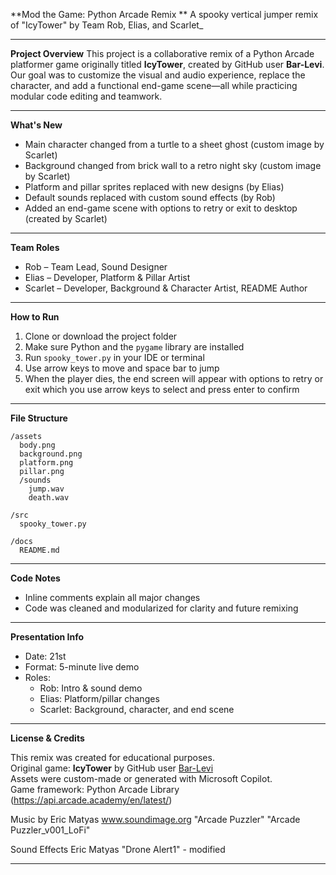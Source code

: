 **Mod the Game: Python Arcade Remix **
A spooky vertical jumper remix of "IcyTower" by Team Rob, Elias, and Scarlet_

---

**Project Overview**
This project is a collaborative remix of a Python Arcade platformer game originally titled **IcyTower**, 
created by GitHub user **Bar-Levi**. Our goal was to customize the visual and audio experience, replace the character, 
and add a functional end-game scene—all while practicing modular code editing and teamwork.

---

**What's New**

- Main character changed from a turtle to a sheet ghost (custom image by Scarlet)  
- Background changed from brick wall to a retro night sky (custom image by Scarlet)  
- Platform and pillar sprites replaced with new designs (by Elias)  
- Default sounds replaced with custom sound effects (by Rob)  
- Added an end-game scene with options to retry or exit to desktop (created by Scarlet)

---

**Team Roles**

- Rob – Team Lead, Sound Designer  
- Elias – Developer, Platform & Pillar Artist  
- Scarlet – Developer, Background & Character Artist, README Author

---

**How to Run**

1. Clone or download the project folder  
2. Make sure Python and the `pygame` library are installed  
3. Run `spooky_tower.py` in your IDE or terminal  
4. Use arrow keys to move and space bar to jump  
5. When the player dies, the end screen will appear with options to retry or exit which you use arrow keys to select and press enter to confirm

---

**File Structure**

```
/assets
  body.png
  background.png
  platform.png
  pillar.png
  /sounds
    jump.wav
    death.wav

/src
  spooky_tower.py

/docs
  README.md
```

---

**Code Notes**

- Inline comments explain all major changes  
- Code was cleaned and modularized for clarity and future remixing

---

**Presentation Info**

- Date: 21st  
- Format: 5-minute live demo  
- Roles:  
  - Rob: Intro & sound demo  
  - Elias: Platform/pillar changes  
  - Scarlet: Background, character, and end scene

---

**License & Credits**

This remix was created for educational purposes.  
Original game: **IcyTower** by GitHub user [Bar-Levi](https://github.com/Bar-Levi)  
Assets were custom-made or generated with Microsoft Copilot.  
Game framework: Python Arcade Library (https://api.arcade.academy/en/latest/)

Music by Eric Matyas
www.soundimage.org
"Arcade Puzzler"
"Arcade Puzzler_v001_LoFi"

Sound Effects
Eric Matyas
"Drone Alert1" - modified

---

